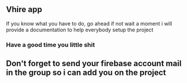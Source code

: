 ## Vhire app

If you know what you have to do, go ahead if not wait a moment i will provide a documentation to help everybody setup the project

### Have a good time you little shit 

## Don't forget to send your firebase account mail in the group so i can add you on the project 

